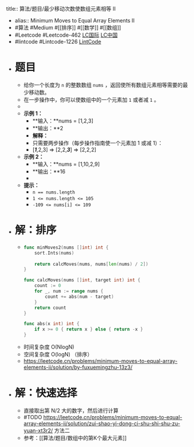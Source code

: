 title:: 算法/题目/最少移动次数使数组元素相等 II

- alias:: Minimum Moves to Equal Array Elements II
- #算法 #Medium #[[排序]] #[[数学]] #[[数组]]
- #Leetcode #Leetcode-462 [LC国际](https://leetcode.com/problems/minimum-moves-to-equal-array-elements-ii/) [LC中国](https://leetcode-cn.com/problems/minimum-moves-to-equal-array-elements-ii/)
- #lintcode #Lintcode-1226 [LintCode](https://www.lintcode.com/problem/1226/)
- # 题目
	- 给你一个长度为 `n` 的整数数组 `nums` ，返回使所有数组元素相等需要的最少移动数。
	- 在一步操作中，你可以使数组中的一个元素加 `1` 或者减 `1` 。
	-
	- **示例 1：**
		- **输入：**nums = [1,2,3]
		- **输出：**2
		- **解释：**
		- 只需要两步操作（每步操作指南使一个元素加 1 或减 1）：
		- [***1***,2,3] => [2,2,***3***] => [2,2,2]
	- **示例 2：**
		- **输入：**nums = [1,10,2,9]
		- **输出：**16
		-
	- **提示：**
		- `n == nums.length`
		- `1 <= nums.length <= 105`
		- `-109 <= nums[i] <= 109`
- # 解：排序
	- ```go
	  func minMoves2(nums []int) int {
	      sort.Ints(nums)
	      
	      return calcMoves(nums, nums[len(nums) / 2])
	  }
	  
	  func calcMoves(nums []int, target int) int {
	      count := 0
	      for _, num := range nums {
	          count += abs(num - target)
	      }
	      return count
	  }
	  
	  func abs(x int) int {
	      if x >= 0 { return x } else { return -x }
	  }
	  ```
	- 时间复杂度 O(NlogN)
	- 空间复杂度 O(logN) （排序）
	- https://leetcode.cn/problems/minimum-moves-to-equal-array-elements-ii/solution/by-fuxuemingzhu-13z3/
- # 解：快速选择
	- 直接取出第 N/2 大的数字，然后进行计算
	- #TODO https://leetcode.cn/problems/minimum-moves-to-equal-array-elements-ii/solution/zui-shao-yi-dong-ci-shu-shi-shu-zu-yuan-xt3r2/ 方法二
	- 参考：[[算法/题目/数组中的第K个最大元素]]